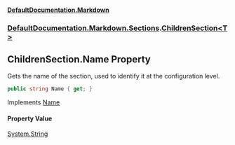 #### [DefaultDocumentation.Markdown](index.md 'index')
### [DefaultDocumentation.Markdown.Sections](index.md#DefaultDocumentation.Markdown.Sections 'DefaultDocumentation.Markdown.Sections').[ChildrenSection&lt;T&gt;](ChildrenSection_T_.md 'DefaultDocumentation.Markdown.Sections.ChildrenSection<T>')

## ChildrenSection<T>.Name Property

Gets the name of the section, used to identify it at the configuration level.

```csharp
public string Name { get; }
```

Implements [Name](https://github.com/Doraku/DefaultDocumentation/blob/master/documentation/api/ISection.Name.md 'DefaultDocumentation.Api.ISection.Name')

#### Property Value
[System.String](https://docs.microsoft.com/en-us/dotnet/api/System.String 'System.String')
